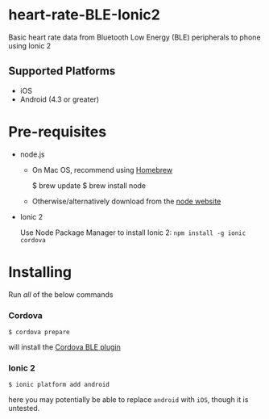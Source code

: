 # heart-rate-BLE-Ionic2

Basic heart rate data from Bluetooth Low Energy (BLE) peripherals to phone using Ionic 2

## Supported Platforms

* iOS
* Android (4.3 or greater)


# Pre-requisites

* node.js
  * On Mac OS, recommend using [Homebrew](http://brew.sh/)

    $ brew update
    $ brew install node

  * Otherwise/alternatively download from the [node website](https://nodejs.org/)

* Ionic 2

  Use Node Package Manager to install Ionic 2: `npm install -g ionic cordova`

# Installing

Run _all_ of the below commands

### Cordova

    $ cordova prepare

will install the [Cordova BLE plugin](https://github.com/don/cordova-plugin-ble-central/)

### Ionic 2

    $ ionic platform add android 

here you may potentially be able to replace `android` with `iOS`, though it is untested.


